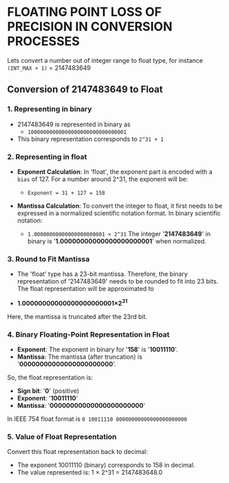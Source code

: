 # FLOATING POINT LOSS OF PRECISION IN CONVERSION PROCESSES

Lets convert a number out of integer range to float type, for instance `(INT_MAX + 1)` = 2147483649

## Conversion of 2147483649 to Float

### 1. Representing in binary
* 2147483649 is represented in binary as 
	- ```10000000000000000000000000000001```
* This binary representation corresponds to `2^31 + 1`

### 2. Representing in float
* **Exponent Calculation**: In 'float', the exponent part is encoded with a `bias` of 127. For a number around 2^31, the exponent will be:
	- ```Exponent = 31 + 127 = 158```

* **Mantissa Calculation**: To convert the integer to float, it first needs to be expressed in a normalized scientific notation format. In binary scientific notation:
	- ```1.00000000000000000000001 × 2^31```
The integer '**2147483649**' in binary is '**1.00000000000000000000001**' when normalized.

### 3. Round to Fit Mantissa

* The 'float' type has a 23-bit mantissa. Therefore, the binary representation of '2147483649' needs to be rounded to fit into 23 bits.
The float representation will be approximated to
- **1.00000000000000000000001×2<sup>31</sup>**

Here, the mantissa is truncated after the 23rd bit.

### 4. Binary Floating-Point Representation in Float

* **Exponent**: The exponent in binary for '**158**' is '**10011110**'.
* **Mantissa**: The mantissa (after truncation) is '**00000000000000000000000**'.

So, the float representation is:

* **Sign bit**: '**0**' (positive)
* **Exponent**: '**10011110**'
* **Mantissa**: '**00000000000000000000000**'

In IEEE 754 float format is ```0 10011110 00000000000000000000000```

### 5. Value of Float Representation

Convert this float representation back to decimal:
* The exponent 10011110 (binary) corresponds to 158 in decimal.
* The value represented is:
	1 × 2^31 = 2147483648.0

